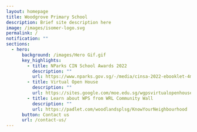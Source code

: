 ```yaml
---
layout: homepage
title: Woodgrove Primary School
description: Brief site description here
image: /images/isomer-logo.svg
permalink: /
notification: ""
sections:
  - hero:
      background: /images/Hero Gif.gif
      key_highlights:
        - title: NParks CIN School Awards 2022
          description: ""
          url: https://www.nparks.gov.sg/-/media/cinsa-2022-ebooklet-4mb.ashx
        - title: Virtual Open House
          description: ""
          url: https://sites.google.com/moe.edu.sg/wgpsvirtualopenhouse2022/home
        - title: Learn about WPS from WRL Community Wall
          description: ""
          url: https://padlet.com/woodlandsplsg/KnowYourNeighbourhood
      button: Contact us
      url: /contact-us/
---
```

